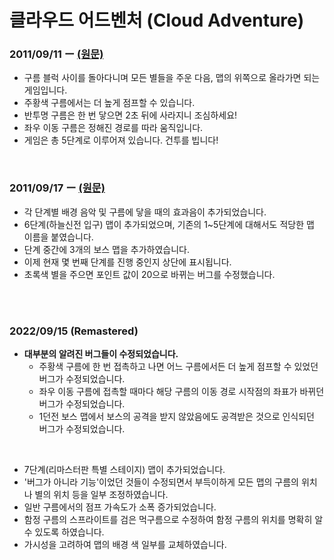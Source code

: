 # 클라우드 어드벤처 (Cloud Adventure)

### 2011/09/11 ー [(원문)](https://cafe.naver.com/sangbinkids/1102)
* 구름 블럭 사이를 돌아다니며 모든 별들을 주운 다음, 맵의 위쪽으로 올라가면 되는 게임입니다.
* 주황색 구름에서는 더 높게 점프할 수 있습니다.
* 반투명 구름은 한 번 닿으면 2초 뒤에 사라지니 조심하세요!
* 좌우 이동 구름은 정해진 경로를 따라 움직입니다.
* 게임은 총 5단계로 이루어져 있습니다. 건투를 빕니다!

</br>

### 2011/09/17 ー [(원문)](https://cafe.naver.com/sangbinkids/1103)
* 각 단계별 배경 음악 및 구름에 닿을 때의 효과음이 추가되었습니다.
* 6단계(하늘신전 입구) 맵이 추가되었으며, 기존의 1~5단계에 대해서도 적당한 맵 이름을 붙였습니다.
* 단계 중간에 3개의 보스 맵을 추가하였습니다.
* 이제 현재 몇 번째 단계를 진행 중인지 상단에 표시됩니다.
* 초록색 별을 주으면 포인트 값이 20으로 바뀌는 버그를 수정했습니다.

</br>
</br>

### 2022/09/15 (Remastered)
* **대부분의 알려진 버그들이 수정되었습니다.**
    - 주황색 구름에 한 번 접촉하고 나면 어느 구름에서든 더 높게 점프할 수 있었던 버그가 수정되었습니다.
    - 좌우 이동 구름에 접촉할 때마다 해당 구름의 이동 경로 시작점의 좌표가 바뀌던 버그가 수정되었습니다.
    - 1던전 보스 맵에서 보스의 공격을 받지 않았음에도 공격받은 것으로 인식되던 버그가 수정되었습니다.
</br>

* 7단계(리마스터판 특별 스테이지) 맵이 추가되었습니다.
* '버그가 아니라 기능'이었던 것들이 수정되면서 부득이하게 모든 맵의 구름의 위치나 별의 위치 등을 일부 조정하였습니다.
* 일반 구름에서의 점프 가속도가 소폭 증가되었습니다.
* 함정 구름의 스프라이트를 검은 먹구름으로 수정하여 함정 구름의 위치를 명확히 알 수 있도록 하였습니다.
* 가시성을 고려하여 맵의 배경 색 일부를 교체하였습니다.

